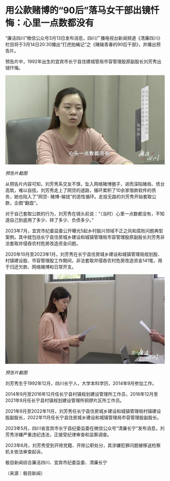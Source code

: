 # 用公款赌博的“90后”落马女干部出镜忏悔：心里一点数都没有

“廉洁四川”微信公众号3月13日发布消息，四川广播电视台新闻频道《清廉四川》栏目将于3月14日20:30播出“打虎拍蝇记”之《赌输青春的90后干部》，并播出预告片。

预告片中，1992年出生的宜宾市长宁县住建城管局市容管理股原副股长刘芳秀出镜忏悔。

![e708a7340c5d2535eab6f3d699b9ead4.jpg](https://raw.githubusercontent.com/qqhsx/qqnews_image/main/2024/03/14/用公款赌博的“90后”落马女干部出镜忏悔：心里一点数都没有/e708a7340c5d2535eab6f3d699b9ead4.jpg)

_预告片截图_

从预告片内容可知，刘芳秀系交友不慎，坠入网络赌博圈子，进而深陷赌局、债台高筑，难以自拔。刘芳秀走上了网贷的道路，循环累积了10余家借款软件的债务，她也陷入了“网贷-
赌博-输钱”的恶性循环。走投无路的刘芳秀开始套取公款，企图“翻盘”。

对于自己套取公款的行为，刘芳秀在镜头前说：“（当时）心里一点数都没有，不知道自己到底用了多少、转了多少、负债多少。”

2023年7月，宜宾市纪委监委公开曝光5起乡村振兴领域不正之风和腐败问题典型案例，其中就包括长宁县住房城乡建设和城镇管理局市容管理股原副股长刘芳秀非法套取并侵吞农村危房改造资金问题。

2020年10月至2023年1月，刘芳秀在长宁县住房城乡建设和城镇管理局规划股、村镇建设股、市容管理股工作期间，非法套取并侵吞农村危房改造资金141笔，用于归还欠款、网络赌博和日常开支。

![3c5085ef3c0be6f536a077b7ce8bf1ce.jpg](https://raw.githubusercontent.com/qqhsx/qqnews_image/main/2024/03/14/用公款赌博的“90后”落马女干部出镜忏悔：心里一点数都没有/3c5085ef3c0be6f536a077b7ce8bf1ce.jpg)

 _预告片截图_

刘芳秀生于1992年12月，四川长宁人，大学本科学历，2014年9月参加工作。

2014年9月至2016年12月任长宁县村镇规划建设管理所工作员，2016年12月至2021年9月任长宁县村镇规划建设管理所铜锣片区所工作员。

2021年9月至2022年11月，刘芳秀任长宁县住房城乡建设和城镇管理局村镇建设股副股长，2022年11月任长宁县住房城乡建设和城镇管理局市容管理股副股长。

2023年5月，四川省宜宾市长宁县纪委监委在微信公众号“清廉长宁”发布消息，刘芳秀涉嫌严重违纪违法，正接受纪律审查和监察调查。

2023年6月，刘芳秀受到开除党籍、开除公职处分，其涉嫌犯罪问题被移送检察机关依法审查起诉。

极目新闻综合廉洁四川、宜宾市纪委监委、清廉长宁

（来源：极目新闻）

